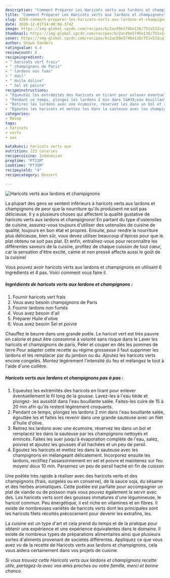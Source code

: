 ```yaml
---
description: "Comment Préparer Les Haricots verts aux lardons et champignons"
title: "Comment Préparer Les Haricots verts aux lardons et champignons"
slug: 4269-comment-preparer-les-haricots-verts-aux-lardons-et-champignons
date: 2020-12-01T14:40:04.374Z
image: https://img-global.cpcdn.com/recipes/bc2ac89e574be136/751x532cq70/haricots-verts-aux-lardons-et-champignons-photo-principale-de-la-recette.jpg
thumbnail: https://img-global.cpcdn.com/recipes/bc2ac89e574be136/751x532cq70/haricots-verts-aux-lardons-et-champignons-photo-principale-de-la-recette.jpg
cover: https://img-global.cpcdn.com/recipes/bc2ac89e574be136/751x532cq70/haricots-verts-aux-lardons-et-champignons-photo-principale-de-la-recette.jpg
author: Shawn Sanders
ratingvalue: 4.4
reviewcount: 8
recipeingredient:
- " haricots vert frais"
- " champignons de Paris"
- " lardons non fums"
- " dail"
- " Huile dolive"
- " Sel et poivre"
recipeinstructions:
- "Equeutez les extrémités des haricots en tirant pour enlever éventuellement le fil long de la gousse. Lavez-les à l&#39;eau tiède et plongez- les aussitôt dans l&#39;eau bouillante salée. Faites-les cuire de 15 à 20 min afin qu&#39;ils restent légèrement croquants."
- "Pendant ce temps, plongez les lardons 2 min dans l&#39;eau bouillante salée, égouttée les et faites les revenir dans une grande sauteuse avec un filet d&#39;huile d&#39;olive."
- "Retirez les lardons avec une écumoire, réservez les dans un bol et remplacez les dans la sauteuse par les champignons nettoyés et émincés. Faites les suer jusqu&#39;à évaporation complète de l&#39;eau, salez, poivrez et ajoutez les gousses d&#39;ail hachées et un peu de persil."
- "Egoutez les haricots et mettez les dans la sauteuse avec les champignons en mélangeant délicatement. Incorporez ensuite les lardons, rectifiez l&#39;assaisonnement en sel et poivre et maintenez sur feu moyen/ doux 10 min. Parsemez un peu de persil haché en fin de cuisson"
categories:
- Resep
tags:
- haricots
- verts
- aux

katakunci: haricots verts aux 
nutrition: 223 calories
recipecuisine: Indonesian
preptime: "PT21M"
cooktime: "PT35M"
recipeyield: "4"
recipecategory: Dessert

---
```



![Haricots verts aux lardons et champignons](https://img-global.cpcdn.com/recipes/bc2ac89e574be136/751x532cq70/haricots-verts-aux-lardons-et-champignons-photo-principale-de-la-recette.jpg)

La plupart des gens se sentent inférieurs à haricots verts aux lardons et champignons de peur que la nourriture qu'ils produisent ne soit pas délicieuse. Il y a plusieurs choses qui affectent la qualité gustative de haricots verts aux lardons et champignons! En partant du type d'ustensiles de cuisine, assurez-vous toujours d'utiliser des ustensiles de cuisine de qualité, toujours en bon état et propres. Ensuite, pour rendre la nourriture plus délicieuse, bien sûr, vous devez utiliser beaucoup d'épices pour que le plat obtenu ne soit pas plat. Et enfin, entraînez-vous pour reconnaître les différentes saveurs de la cuisine, profitez de chaque cuisson de tout cœur, car la sensation d'être excité, calme et non pressé affecte aussi le goût de la cuisine!

<!--inarticleads1-->

Vous pouvez avoir haricots verts aux lardons et champignons en utilisant 6 Ingrédients et 4 pas. Voici comment vous faire il.

##### Ingrédients de haricots verts aux lardons et champignons :

1. Fournir  haricots vert frais
1. Vous avez besoin  champignons de Paris
1. Fournir  lardons non fumés
1. Vous avez besoin  d&#39;ail
1. Préparer  Huile d&#39;olive
1. Vous avez besoin  Sel et poivre


Chauffez le beurre dans une grande poêle. Le haricot vert est très pauvre en calorie et peut être consommé à volonté sans risque dans le Laver les haricots et champignons de paris, Peler et couper en dés les pommes de terre Pour adapter cette recette au régime grossesse il faut supprimer les lardons et les remplacer par du jambon ou du. Ajoutez les haricots verts encore congelés. Montez légèrement l&#39;intensité du feu et mélangez le tout à l&#39;aide d&#39;une cuillère. 

<!--inarticleads2-->

##### Haricots verts aux lardons et champignons pas à pas :

1. Equeutez les extrémités des haricots en tirant pour enlever éventuellement le fil long de la gousse. Lavez-les à l&#39;eau tiède et plongez- les aussitôt dans l&#39;eau bouillante salée. Faites-les cuire de 15 à 20 min afin qu&#39;ils restent légèrement croquants.
1. Pendant ce temps, plongez les lardons 2 min dans l&#39;eau bouillante salée, égouttée les et faites les revenir dans une grande sauteuse avec un filet d&#39;huile d&#39;olive.
1. Retirez les lardons avec une écumoire, réservez les dans un bol et remplacez les dans la sauteuse par les champignons nettoyés et émincés. Faites les suer jusqu&#39;à évaporation complète de l&#39;eau, salez, poivrez et ajoutez les gousses d&#39;ail hachées et un peu de persil.
1. Egoutez les haricots et mettez les dans la sauteuse avec les champignons en mélangeant délicatement. Incorporez ensuite les lardons, rectifiez l&#39;assaisonnement en sel et poivre et maintenez sur feu moyen/ doux 10 min. Parsemez un peu de persil haché en fin de cuisson


Une poêlée très rapide à réaliser avec des haricots verts et des champignons (frais, surgelés ou en conserve), de la sauce soja, du sésame et des herbes aromatiques. Cette poêlée est parfaite pour accompagner un plat de viande ou de poisson mais vous pouvez également la servir avec des. Les haricots verts sont des gousses immatures d&#39;une légumineuse, le haricot commun. Peu énergétique, il est riche en vitamines et en fibres. Il existe de nombreuses variétés de haricots verts dont les principales sont les haricots filets récoltés précocement pour devenir les extrafins, les. 

<!--inarticleads1-->

<p>
La cuisine est un type d'art et cela prend du temps et de la pratique pour obtenir une expérience et une expérience équivalentes dans le domaine. Il existe de nombreux types de préparations alimentaires ainsi que plusieurs sortes d'aliments provenant de sociétés différentes. Appliquez ce que vous avez vu de la recette de Haricots verts aux lardons et champignons, cela vous aidera certainement dans vos projets de cuisine.
</p>

<p>
<i>Si vous trouvez cette Haricots verts aux lardons et champignons recette utile, partagez-la avec vos amis proches ou votre famille, merci et bonne chance.</i>
</p>
